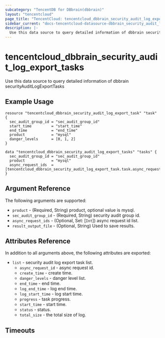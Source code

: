 ```yaml
---
subcategory: "TencentDB for DBbrain(dbbrain)"
layout: "tencentcloud"
page_title: "TencentCloud: tencentcloud_dbbrain_security_audit_log_export_tasks"
sidebar_current: "docs-tencentcloud-datasource-dbbrain_security_audit_log_export_tasks"
description: |-
  Use this data source to query detailed information of dbbrain securityAuditLogExportTasks
---
```


# tencentcloud_dbbrain_security_audit_log_export_tasks

Use this data source to query detailed information of dbbrain securityAuditLogExportTasks

## Example Usage

```hcl
resource "tencentcloud_dbbrain_security_audit_log_export_task" "task" {
  sec_audit_group_id = "sec_audit_group_id"
  start_time         = "start_time"
  end_time           = "end_time"
  product            = "mysql"
  danger_levels      = [0, 1, 2]
}

data "tencentcloud_dbbrain_security_audit_log_export_tasks" "tasks" {
  sec_audit_group_id = "sec_audit_group_id"
  product            = "mysql"
  async_request_ids  = [tencentcloud_dbbrain_security_audit_log_export_task.task.async_request_id]
}
```

## Argument Reference

The following arguments are supported:

* `product` - (Required, String) product, optional value is mysql.
* `sec_audit_group_id` - (Required, String) security audit group id.
* `async_request_ids` - (Optional, Set: [`Int`]) async request id list.
* `result_output_file` - (Optional, String) Used to save results.

## Attributes Reference

In addition to all arguments above, the following attributes are exported:

* `list` - security audit log export task list.
  * `async_request_id` - async request id.
  * `create_time` - create time.
  * `danger_levels` - danger level list.
  * `end_time` - end time.
  * `log_end_time` - log end time.
  * `log_start_time` - log start time.
  * `progress` - task progress.
  * `start_time` - start time.
  * `status` - status.
  * `total_size` - the total size of log.


## Timeouts

<no value>



